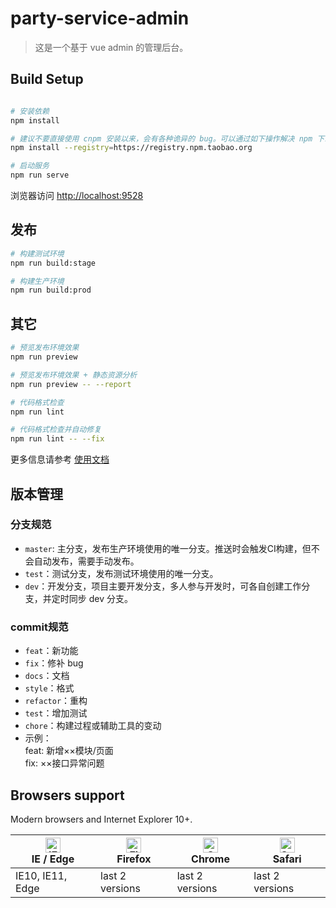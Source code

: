 # party-service-admin

> 这是一个基于 vue admin 的管理后台。

## Build Setup

```bash

# 安装依赖
npm install

# 建议不要直接使用 cnpm 安装以来，会有各种诡异的 bug。可以通过如下操作解决 npm 下载速度慢的问题
npm install --registry=https://registry.npm.taobao.org

# 启动服务
npm run serve
```

浏览器访问 [http://localhost:9528](http://localhost:9528)

## 发布

```bash
# 构建测试环境
npm run build:stage

# 构建生产环境
npm run build:prod
```

## 其它

```bash
# 预览发布环境效果
npm run preview

# 预览发布环境效果 + 静态资源分析
npm run preview -- --report

# 代码格式检查
npm run lint

# 代码格式检查并自动修复
npm run lint -- --fix
```

更多信息请参考 [使用文档](https://panjiachen.github.io/vue-element-admin-site/zh/)

## 版本管理

### 分支规范
* `master`: 主分支，发布生产环境使用的唯一分支。推送时会触发CI构建，但不会自动发布，需要手动发布。
* `test`：测试分支，发布测试环境使用的唯一分支。
* `dev`：开发分支，项目主要开发分支，多人参与开发时，可各自创建工作分支，并定时同步 dev 分支。

### commit规范
* `feat`：新功能
* `fix`：修补 bug
* `docs`：文档
* `style`：格式
* `refactor`：重构
* `test`：增加测试
* `chore`：构建过程或辅助工具的变动
* 示例：</br>
 feat: 新增××模块/页面</br>
 fix: ××接口异常问题

## Browsers support

Modern browsers and Internet Explorer 10+.

| [<img src="https://raw.githubusercontent.com/alrra/browser-logos/master/src/edge/edge_48x48.png" alt="IE / Edge" width="24px" height="24px" />](http://godban.github.io/browsers-support-badges/)</br>IE / Edge | [<img src="https://raw.githubusercontent.com/alrra/browser-logos/master/src/firefox/firefox_48x48.png" alt="Firefox" width="24px" height="24px" />](http://godban.github.io/browsers-support-badges/)</br>Firefox | [<img src="https://raw.githubusercontent.com/alrra/browser-logos/master/src/chrome/chrome_48x48.png" alt="Chrome" width="24px" height="24px" />](http://godban.github.io/browsers-support-badges/)</br>Chrome | [<img src="https://raw.githubusercontent.com/alrra/browser-logos/master/src/safari/safari_48x48.png" alt="Safari" width="24px" height="24px" />](http://godban.github.io/browsers-support-badges/)</br>Safari |
| --------- | --------- | --------- | --------- |
| IE10, IE11, Edge| last 2 versions| last 2 versions| last 2 versions

